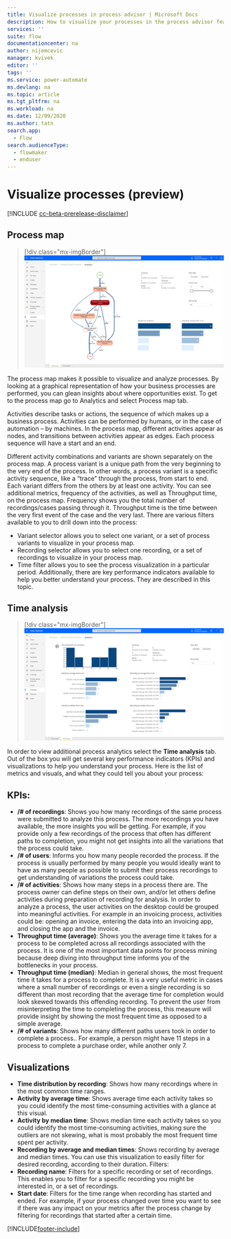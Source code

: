 ```yaml
---
title: Visualize processes in process advisor | Microsoft Docs
description: How to visualize your processes in the process advisor feature.
services: ''
suite: flow
documentationcenter: na
author: nijemcevic 
manager: kvivek
editor: ''
tags: ''
ms.service: power-automate
ms.devlang: na
ms.topic: article
ms.tgt_pltfrm: na
ms.workload: na
ms.date: 12/09/2020
ms.author: tatn
search.app: 
  - Flow
search.audienceType: 
  - flowmaker
  - enduser
---
```

# Visualize processes (preview)

[!INCLUDE [cc-beta-prerelease-disclaimer](includes/cc-beta-prerelease-disclaimer.md)]

## Process map

> [!div class="mx-imgBorder"]
> ![Process map](media/process-advisor-visualize/process-map.png "Process advisor process map")

The process map makes it possible to visualize and analyze processes. By looking at a graphical representation of how your business processes are performed, you can glean insights about where opportunities exist.  To get to the process map go to Analytics and select Process map tab.

Activities describe tasks or actions, the sequence of which makes up a business process. Activities can be performed by humans, or in the case of automation – by machines. In the process map, different activities appear as nodes, and transitions between activities appear as edges.  Each process sequence will have a start and an end.

Different activity combinations and variants are shown separately on the process map. A process variant is a unique path from the very beginning to the very end of the process. In other words, a process variant is a specific activity sequence, like a “trace” through the process, from start to end. Each variant differs from the others by at least one activity.
You can see additional metrics, frequency of the activities, as well as Throughput time, on the process map.
Frequency shows you the total number of recordings/cases passing through it.  Throughput time is the time between the very first event of the case and the very last.
There are various filters available to you to drill down into the process:

- Variant selector allows you to select one variant, or a set of process variants to visualize in your process map.
- Recording selector allows you to select one recording, or a set of recordings to visualize in your process map.
- Time filter allows you to see the process visualization in a particular period.
Additionally, there are key performance indicators available to help you better understand your process. They are described in this topic.

## Time analysis

> [!div class="mx-imgBorder"]
> ![Analytics screen](media/process-advisor-visualize/analytics-screen.png "analytics screenshot")

 In order to view additional process analytics select the **Time analysis** tab. Out of the box you will get several key performance indicators (KPIs) and visualizations to help you understand your process. Here is the list of metrics and visuals, and what they could tell you about your process:

## KPIs:

- **/# of recordings**: Shows you how many recordings of the same process were submitted to analyze this process. The more recordings you have available, the more insights you will be getting. For example, if you provide only a few recordings of the process that often has different paths to completion, you might not get insights into all the variations that the process could take.
- **/# of users**: Informs you how many people recorded the process. If the process is usually performed by many people you would ideally want to have as many people as possible to submit their process recordings to get understanding of variations the process could take. 
- **/# of activities**: Shows how many steps in a process there are. The process owner can define steps on their own, and/or let others define activities during preparation of recording for analysis. In order to analyze a process, the user activities on the desktop could be grouped into meaningful activities. For example in an invoicing process, activities could be: opening an invoice, entering the data into an invoicing app, and closing the app and the invoice. 
- **Throughput time (average)**: Shows you the average time it takes for a process to be completed across all recordings associated with the process. It is one of the most important data points for process mining because deep diving into throughput time informs you of the bottlenecks in your process.
- **Throughput time (median)**: Median in general shows, the most frequent time it takes for a process to complete. It is a very useful metric in cases where a small number of recordings or even a single recording is so different than most recording that the average time for completion would look skewed towards this offending recording. To prevent the user from misinterpreting the time to completing the process, this measure will provide insight by showing the most frequent time as opposed to a simple average.
- **/# of variants**: Shows how many different paths users took in order to complete a process.. For example, a person might have 11 steps in a process to complete a purchase order, while another only 7.

## Visualizations

- **Time distribution by recording**: Shows how many recordings where in the most common time ranges.
- **Activity by average time**: Shows average time each activity takes so you could identify the most time-consuming activities with a glance at this visual.
- **Activity by median time**: Shows median time  each activity takes so you could identify the most time-consuming activities, making sure the outliers are not skewing, what is most probably the most frequent time spent per activity.
- **Recording by average and median times**: Shows recording by average and median times. You can use this visualization to easily filter for desired recording, according to their duration. Filters:
- **Recording name**: Filters for a specific recording or set of recordings. This enables you to filter for a specific recording you might be interested in, or a set of recordings.
- **Start date**: Filters for the time range when recording has started and ended. For example, if your process changed over time you want to see if there was any impact on your metrics after the process change by filtering for recordings that started after a certain time.


[!INCLUDE[footer-include](includes/footer-banner.md)]